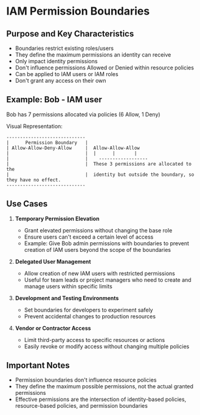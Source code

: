 # IAM Permission Boundaries

## Purpose and Key Characteristics

- Boundaries restrict existing roles/users
- They define the maximum permissions an identity can receive
- Only impact identity permissions
- Don't influence permissions Allowed or Denied within resource policies
- Can be applied to IAM users or IAM roles
- Don't grant any access on their own

## Example: Bob - IAM user

Bob has 7 permissions allocated via policies (6 Allow, 1 Deny)

Visual Representation:
```
-----------------------------
|      Permission Boundary   |
| Allow-Allow-Deny-Allow     |  Allow-Allow-Allow
|                            |  |      |       |
|                            |    ------------------
|                            |  These 3 permissions are allocated to the
|                            |  identity but outside the boundary, so they have no effect.
-----------------------------
```

## Use Cases

1. **Temporary Permission Elevation**
   - Grant elevated permissions without changing the base role
   - Ensure users can't exceed a certain level of access
   - Example: Give Bob admin permissions with boundaries to prevent creation of IAM users beyond the scope of the boundaries

2. **Delegated User Management**
   - Allow creation of new IAM users with restricted permissions
   - Useful for team leads or project managers who need to create and manage users within specific limits

3. **Development and Testing Environments**
   - Set boundaries for developers to experiment safely
   - Prevent accidental changes to production resources

4. **Vendor or Contractor Access**
   - Limit third-party access to specific resources or actions
   - Easily revoke or modify access without changing multiple policies

## Important Notes

- Permission boundaries don't influence resource policies
- They define the maximum possible permissions, not the actual granted permissions
- Effective permissions are the intersection of identity-based policies, resource-based policies, and permission boundaries
